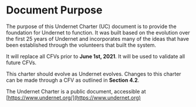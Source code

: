 # Document Purpose

The purpose of this Undernet Charter (UC) document is to provide the
foundation for Undernet to function. It was built based on the
evolution over the first 25 years of Undernet and incorporates many of
the ideas that have been established through the volunteers that built
the system.

It will replace all CFVs prior to **June 1st, 2021**. It will be used
to validate all future CFVs.

This charter should evolve as Undernet evolves. Changes to this
charter can be made through a CFV as outlined in **Section 4.2**.

The Undernet Charter is a public document, accessible at
[https://www.undernet.org/](https://www.undernet.org)



